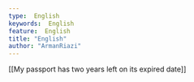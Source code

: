 ```yaml
---
type:  English
keywords:  English
feature:  English
title: "English"
author: "ArmanRiazi"
---
```



[[My passport has two years left on its expired date]]